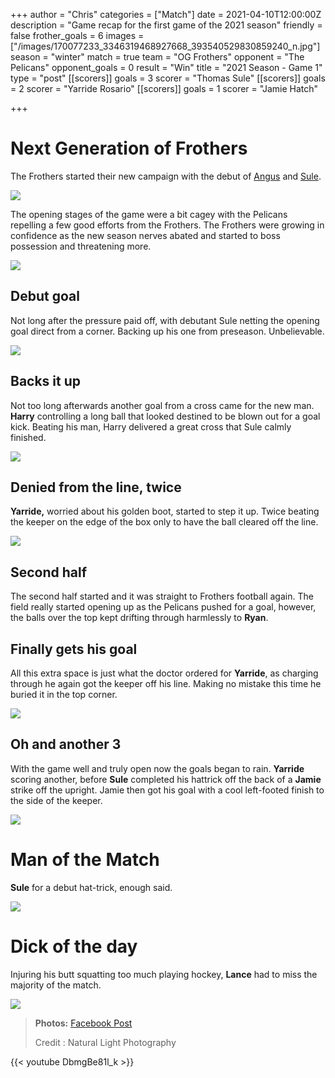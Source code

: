 +++
author = "Chris"
categories = ["Match"]
date = 2021-04-10T12:00:00Z
description = "Game recap for the first game of the 2021 season"
friendly = false
frother_goals = 6
images = ["/images/170077233_3346319468927668_393540529830859240_n.jpg"]
season = "winter"
match = true
team = "OG Frothers"
opponent = "The Pelicans"
opponent_goals = 0
result = "Win"
title = "2021 Season - Game 1"
type = "post"
[[scorers]]
goals = 3
scorer = "Thomas Sule"
[[scorers]]
goals = 2
scorer = "Yarride Rosario"
[[scorers]]
goals = 1
scorer = "Jamie Hatch"

+++
# Next Generation of Frothers

The Frothers started their new campaign with the debut of [Angus](/squad-members/angus-hay-chapman/) and [Sule](/squad-members/thomas-sule/).

![](/images/168898791_3346319445594337_3652744537790515798_n.jpg)

The opening stages of the game were a bit cagey with the Pelicans repelling a few good efforts from the Frothers. The Frothers were growing in confidence as the new season nerves abated and started to boss possession and threatening more.

![](/images/170245482_3346319955594286_2903634343249589739_n.jpg)

## Debut goal

Not long after the pressure paid off, with debutant Sule netting the opening goal direct from a corner. Backing up his one from preseason. Unbelievable.

![](/images/169177967_3346318892261059_959014071746329477_n.jpg)

## Backs it up

Not too long afterwards another goal from a cross came for the new man. **Harry** controlling a long ball that looked destined to be blown out for a goal kick. Beating his man, Harry delivered a great cross that Sule calmly finished.

![](/images/169621017_3346319025594379_5946292661204077797_n.jpg)

## Denied from the line, twice

**Yarride,** worried about his golden boot, started to step it up. Twice beating the keeper on the edge of the box only to have the ball cleared off the line.

![](/images/169935594_3346318758927739_633639018038267009_n.jpg)

## Second half

The second half started and it was straight to Frothers football again. The field really started opening up as the Pelicans pushed for a goal, however, the balls over the top kept drifting through harmlessly to **Ryan**.

## Finally gets his goal

All this extra space is just what the doctor ordered for **Yarride**, as charging through he again got the keeper off his line. Making no mistake this time he buried it in the top corner.

![](/images/170446391_3346318435594438_4028163361066867435_n.jpg)

## Oh and another 3

With the game well and truly open now the goals began to rain. **Yarride** scoring another, before **Sule** completed his hattrick off the back of a **Jamie** strike off the upright. Jamie then got his goal with a cool left-footed finish to the side of the keeper.

![](/images/169085959_3346319855594296_1210177897700306669_n.jpg)

# Man of the Match

**Sule** for a debut hat-trick, enough said.

![](/images/171107314_3346319488927666_4228156447681559071_n.jpg)

# Dick of the day

Injuring his butt squatting too much playing hockey, **Lance** had to miss the majority of the match.

![](/images/img_33502.JPG)

> **Photos:** [Facebook Post](https://www.facebook.com/media/set/?set=a.3346320032260945&type=3)
>
> Credit : Natural Light Photography

{{< youtube DbmgBe81l_k >}}